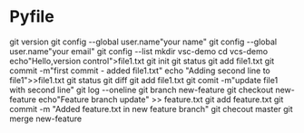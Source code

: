 # Pyfile

git version
git config --global user.name"your name"
git config --global user.name"your email"
git config --list
mkdir vsc-demo
cd vcs-demo
echo"Hello,version control">file1.txt
git init
git status
git add file1.txt
git commit -m"first commit - added file1.txt"
echo "Adding second line to file1">>file1.txt
git status
git diff
git add file1.txt
git comit -m"update file1 with second line"
git log --oneline
git branch new-feature
git checkout new-feature
echo"Feature branch update" >> feature.txt
git add feature.txt
git commit -m "Added feature.txt in new feature branch"
git checout master
git merge new-feature
